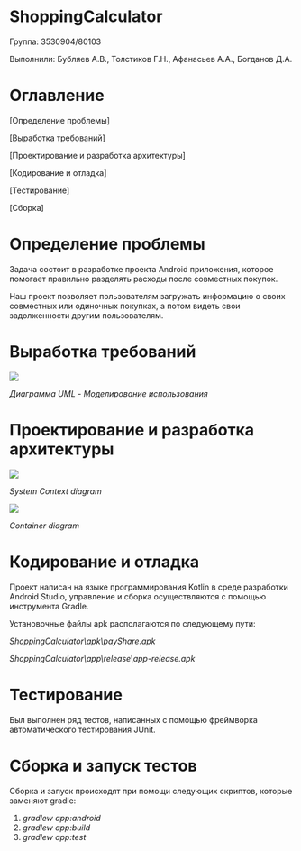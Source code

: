 # ShoppingCalculator

Группа: 3530904/80103                                                      

Выполнили: Бубляев А.В., Толстиков Г.Н., Афанасьев А.А., Богданов Д.А.

# **Оглавление**

[Определение проблемы]

[Выработка требований]

[Проектирование и разработка архитектуры]

[Кодирование и отладка]

[Тестирование]

[Сборка]

# Определение проблемы

Задача состоит в разработке проекта Android приложения, которое помогает правильно разделять расходы после совместных покупок.

Наш проект позволяет пользователям загружать информацию о своих совместных или одиночных покупках, а потом видеть свои задолженности другим пользователям.

# Выработка требований

![](C:\Users\Xiaomi\Pictures\Моделирование_использования.png)

_Диаграмма UML - Моделирование использования_

#

# Проектирование и разработка архитектуры

![](C:\Users\Xiaomi\Pictures\System_Context_diagram.png)

_System Context diagram_

![](C:\Users\Xiaomi\Pictures\Container_diagram.png)

_Container diagram_

# Кодирование и отладка

Проект написан на языке программирования Kotlin в среде разработки Android Studio, управление и сборка осуществляются с помощью инструмента Gradle.

Установочные файлы apk располагаются по следующему пути:

_ShoppingCalculator\apk\payShare.apk_

_ShoppingCalculator\app\release\app-release.apk_

# Тестирование

Был выполнен ряд тестов, написанных с помощью фреймворка автоматического тестирования JUnit.

# Сборка и запуск тестов

Сборка и запуск происходят при помощи следующих скриптов, которые заменяют gradle:

1. _gradlew app:android_
2. _gradlew app:build_
3. _gradlew app:test_
